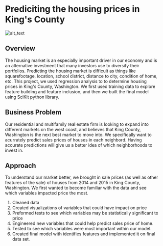 # Prediciting the housing prices in King's County

![alt_text](https://static1.mansionglobal.com/production/media/article-images/cd824443d93a08dc613bc61adb52e4ae/large_GettyImages-9166149421.jpg?width=1260&height=708)

## Overview

The housing market is an especially important driver in our economy and is an alternative investment that many investors use to diversify their portfolios. Predicting the housing market is difficult as things like squarefootage, location, school district, distance to city, condition of home, etc. This project, we used regression analysis to to determine housing prices in King's County, Washington. We first used training data to explore feature building and feature inclusion, and then we built the final model using SciKit python library.

## Business Problem

Our residential and multifamily real estate firm is looking to expand into different markets on the west coast, and believes that King County, Washington is the next best market to move into. We specifically want to acurrately predict sales prices of houses in each neighbord. Having accurate predictions will give us a better idea of which neighborhoods to invest in.

## Approach 

To understand our market better, we brought in sale prices (as well as other features of the sale) of houses from 2014 and 2015 in King County, Washington. We first wanted to become familiar with the data and see which variables impacted price the most.

1. Cleaned data 
2. Created visualizations of variables that could have impact on price
3. Preformed tests to see which variables may be statistically significant to price
4. Engineered new variables that could help predict sales price of home.
5. Tested to see which variables were most important within our model.
6. Created final model with identifies features and implemented it on final data set.

